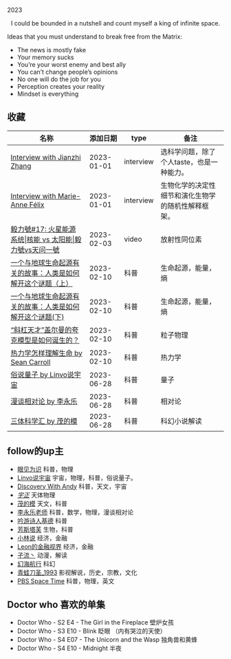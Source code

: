 2023

<center>I could be bounded in a nutshell and count myself a king of infinite space.</center>

Ideas that you must understand to break free from the Matrix:
- The news is mostly fake
- Your memory sucks
- You’re your worst enemy and best ally
- You can’t change people’s opinions
- No one will do the job for you
- Perception creates your reality
- Mindset is everything


## 收藏

| 名称                                           | 添加日期   | type         | 备注                                           |
| ---------------------------------------------- | ------- | --------- | ---------------------------------------------- |
| [Interview with Jianzhi Zhang](https://www.cell.com/current-biology/fulltext/S0960-9822(20)30566-2) | 2023-01-01  | interview | 选科学问题，除了个人taste，也是一种能力。 |
| [Interview with Marie-Anne Félix](https://www.sciencedirect.com/science/article/pii/S096098220800609X)| 2023-01-01  | interview |生物化学的决定性细节和演化生物学的随机性解释框架。 |
| [毅力號#17: 火星能源系统\|核能 vs 太阳能\|毅力號vs天问一號](https://www.youtube.com/watch?v=3Y3mCZjMM8w&ab_channel=DiscoveryWithAndy) | 2023-02-03 | video | 放射性同位素 | 
| [一个与地球生命起源有关的故事：人类是如何解开这个谜题（上）](https://mp.weixin.qq.com/s/uNw7OxJQwjdhjJIos7r78w) | 2023-02-10 | 科普 | 生命起源，能量，熵 | 
| [一个与地球生命起源有关的故事：人类是如何解开这个谜题(下)](https://baike.baidu.com/tashuo/browse/content?id=c879ed0e4e9062147f340935) | 2023-02-10 | 科普 | 生命起源，能量，熵 | 
| [“斜杠天才”盖尔曼的夸克模型是如何诞生的？](http://zhishifenzi.com/news/other/10895.html) | 2023-02-10 | 科普 | 粒子物理|
| [热力学怎样理解生命 by Sean Carroll](https://www.thepaper.cn/newsDetail_forward_13950476) | 2023-02-10 | 科普 | 热力学 | 
| [俗说量子 by Linvo说宇宙](https://space.bilibili.com/357515451/channel/collectiondetail?sid=679) | 2023-06-28 | 科普 | 量子 | 
| [漫谈相对论 by 李永乐](https://www.youtube.com/playlist?list=PLOrDt87s8A3rzhex4M_Eyhi1Q19-_5T1k) | 2023-06-28 | 科普 | 相对论 | 
| [三体科学汇 by 茂的模](https://space.bilibili.com/485256303/channel/collectiondetail?sid=1039612) | 2023-06-28 | 科普 | 科幻小说解读 | 

## follow的up主
- [眼见为识](https://space.bilibili.com/430948380/) 科普，物理
- [Linvo说宇宙](https://space.bilibili.com/357515451?spm_id_from=333.337.0.0) 宇宙，物理，科普，俗说量子。
- [Discovery With Andy](https://www.youtube.com/@discoverywithandy3049) 科普，天文，宇宙
- [_宇正_](https://space.bilibili.com/74215261/?spm_id_from=333.999.0.0) 天体物理
- [茂的模](https://space.bilibili.com/485256303/?spm_id_from=333.999.0.0) 天文，科普
- [李永乐老师](https://www.youtube.com/@TchLiyongle) 科普，数学，物理，漫谈相对论
- [吟游诗人基德](https://space.bilibili.com/510856133/?spm_id_from=333.999.0.0) 科普
- [芳斯塔芙](https://space.bilibili.com/72270557/?spm_id_from=333.999.0.0) 生物，科普
- [小林说](https://space.bilibili.com/520819684/?spm_id_from=333.999.0.0) 经济，金融
- [Leon的金融视界](https://space.bilibili.com/86888208/?spm_id_from=333.999.0.0) 经济，金融
- [孑流丶](https://space.bilibili.com/5714104/?spm_id_from=333.999.0.0) 动漫，解读
- [幻海航行](https://space.bilibili.com/193147738?spm_id_from=333.337.0.0) 科幻
- [青蛙刀圣_1993](https://space.bilibili.com/17588331?spm_id_from=333.337.search-card.all.click) 影视解说，历史，宗教，文化
- [PBS Space Time](https://www.youtube.com/@pbsspacetime) 科普，物理，英文

## Doctor who 喜欢的单集
- Doctor Who - S2 E4 - The Girl in the Fireplace 壁炉女孩
- Doctor Who - S3 E10 - Blink 眨眼 （内有哭泣的天使）
- Doctor Who - S4 E07 - The Unicorn and the Wasp 独角兽和黄蜂
- Doctor Who - S4 E10 - Midnight 半夜

